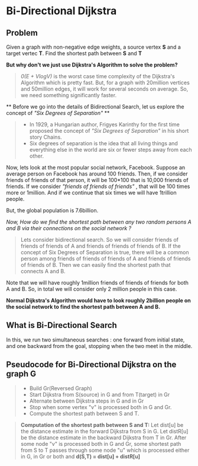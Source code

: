 Bi-Directional Dijkstra
===================
Problem
--------------
Given a graph with non-negative edge weights, a source vertex **S** and a target vertec **T**. Find the shortest path between **S** and **T**

**But why don't we just use Dijkstra's Algorithm to solve the problem?**
> *0(E + VlogV)* is the worst case time complexity of the Dijkstra's Algorithm which is pretty fast. But, for a graph with 20million vertices and 50million edges, it will work for several seconds on average. So, we need something significantly faster.

** Before we go into the details of Bidirectional Search, let us explore the concept of *"Six Degrees of Separation"* **
> - In 1929, a Hungarian author, Frigyes Karinthy for the first time proposed the concept of *"Six Degrees of Separation"* in his short story Chains.
> - Six degrees of separation is the idea that all living things and everything else in the world are six or fewer steps away from each other.


Now, lets look at the most popular social network, Facebook. Suppose an average person on Facebook has around 100 friends. 
Then, if we consider friends of friends of that person, it will be 100*100 that is 10,000 friends of friends.
If we consider *"friends of friends of friends"* , that will be 100 times more or 1million.
And if we continue that six times we will have 1trillion people.

But, the global population is 7.6billion.

*Now, How do we find the shortest path between any two random persons A and B via their connections on the social network ?*
 
> Lets consider bidirectional search. So we will consider friends of friends of friends of A and friends of friends of friends of B. If the concept of Six Degrees of Separation is true, there will be a common person among friends of friends of friends of A and friends of friends of friends of B. Then we can easily find the shortest path that connects A and B.

Note that we will have roughly 1million friends of friends of friends for both A and B. So, in total we will consider only 2 million people in this case.

**Normal Dijkstra's Algorithm would have to look roughly  2billion people on the social network to find the shortest path between A and B.**

What is Bi-Directional Search
-----------------------------

In this, we run two simultaneous searches : one forward from initial state, and one backward from the goal, stopping when the two meet in the middle.

Pseudocode for Bi-Directional Dijkstra on the graph G
------------------------------------------------------

> - Build Gr(Reversed Graph)
> - Start Dijkstra from S(source) in G and from T(target) in Gr
> - Alternate between Dijkstra steps in G and in Gr
> - Stop when some vertex "v" is processed both in G and Gr.
> - Compute the shortest path between S and T.

> **Computation of the shortest path between S and T:**
Let dist[u] be the distance estimate in the forward Dijkstra from S in G.
Let distR[u] be the distance estimate in the backward Dijkstra from T in Gr.
After some node "v" is processed both in G and Gr, some shortest path from S to T passes through some node "u" which is processed either in G, in Gr or both and **d(S,T) = dist[u] + distR[u]**
